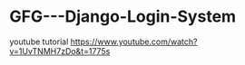 
# GFG---Django-Login-System


youtube tutorial
https://www.youtube.com/watch?v=1UvTNMH7zDo&t=1775s
